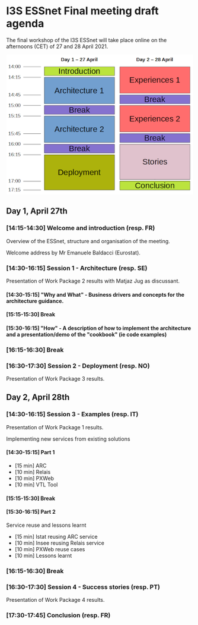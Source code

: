 # I3S ESSnet Final meeting draft agenda

The final workshop of the I3S ESSnet will take place online on the afternoons (CET) of 27 and 28 April 2021.

![Agenda](agenda.png)

## Day 1, April 27th
 
### [14:15-14:30] Welcome and introduction (resp. FR)

Overview of the ESSnet, structure and organisation of the meeting.

Welcome address by Mr Emanuele Baldacci (Eurostat).

### [14:30-16:15] Session 1 - Architecture (resp. SE)

Presentation of Work Package 2 results with Matjaz Jug as discussant. 

#### [14:30-15:15] "Why and What" - Business drivers and concepts for the architecture guidance. 

#### [15:15-15:30] Break

#### [15:30-16:15] "How" - A description of how to implement the architecture and a presentation/demo of the "cookbook" (ie code examples)

### [16:15-16:30] Break

### [16:30-17:30] Session 2 - Deployment (resp. NO)

Presentation of Work Package 3 results.


## Day 2, April 28th

### [14:30-16:15] Session 3 - Examples (resp. IT)

Presentation of Work Package 1 results.

Implementing new services from existing solutions

#### [14:30-15:15] Part 1

  * [15 min] ARC 
  * [10 min] Relais
  * [10 min] PXWeb
  * [10 min] VTL Tool

#### [15:15-15:30] Break

#### [15:30-16:15] Part 2

Service reuse and lessons learnt

  * [15 min] Istat reusing ARC service
  * [10 min] Insee reusing Relais service
  * [10 min] PXWeb reuse cases
  * [10 min] Lessons learnt

### [16:15-16:30] Break

### [16:30-17:30] Session 4 - Success stories (resp. PT)

Presentation of Work Package 4 results.

### [17:30-17:45] Conclusion (resp. FR)
